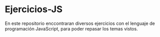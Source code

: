 # Ejercicios-JS
 
En este repositorio enccontraran diversos ejercicios con el lenguaje de programación JavaScript,
para poder repasar los temas vistos.
